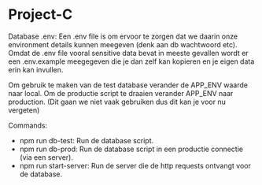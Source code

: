 # Project-C

Database
.env:
Een .env file is om ervoor te zorgen dat we daarin onze environment details kunnen meegeven (denk aan db wachtwoord etc).
Omdat de .env file vooral sensitive data bevat in meeste gevallen wordt er een .env.example meegegeven die je dan zelf kan kopieren en je eigen data erin kan invullen.

Om gebruik te maken van de test database verander de APP_ENV waarde naar local.
Om de productie script te draaien verander APP_ENV naar production. (Dit gaan we niet vaak gebruiken dus dit kan je voor nu vergeten)

Commands:

-   npm run db-test: Run de database script.
-   npm run db-prod: Run de database script in een productie connectie (via een server).
-   npm run start-server: Run de server die de http requests ontvangt voor de database.
